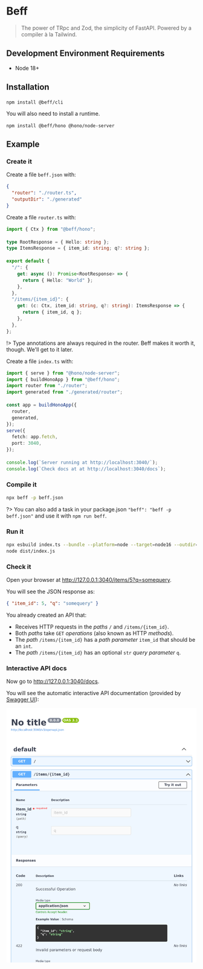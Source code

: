 # Beff

> The power of TRpc and Zod, the simplicity of FastAPI. Powered by a compiler à la Tailwind.

## Development Environment Requirements

- Node 18+

## Installation

`npm install @beff/cli`

You will also need to install a runtime.

`npm install @beff/hono @hono/node-server`

## Example

### Create it

Create a file `beff.json` with:

```json
{
  "router": "./router.ts",
  "outputDir": "./generated"
}
```

Create a file `router.ts` with:

```ts
import { Ctx } from "@beff/hono";

type RootResponse = { Hello: string };
type ItemsResponse = { item_id: string; q?: string };

export default {
  "/": {
    get: async (): Promise<RootResponse> => {
      return { Hello: "World" };
    },
  },
  "/items/{item_id}": {
    get: (c: Ctx, item_id: string, q?: string): ItemsResponse => {
      return { item_id, q };
    },
  },
};
```

!> Type annotations are always required in the router. Beff makes it worth it, though. We'll get to it later.

Create a file `index.ts` with:

```ts
import { serve } from "@hono/node-server";
import { buildHonoApp } from "@beff/hono";
import router from "./router";
import generated from "./generated/router";

const app = buildHonoApp({
  router,
  generated,
});
serve({
  fetch: app.fetch,
  port: 3040,
});

console.log(`Server running at http://localhost:3040/`);
console.log(`Check docs at at http://localhost:3040/docs`);
```

### Compile it

```bash
npx beff -p beff.json
```

?> You can also add a task in your package.json `"beff": "beff -p beff.json"` and use it with `npm run beff`.

### Run it

```bash
npx esbuild index.ts --bundle --platform=node --target=node16 --outdir=dist
node dist/index.js
```

### Check it

Open your browser at <a href="http://127.0.0.1:3040/items/5?q=somequery" class="external-link" target="_blank">http://127.0.0.1:3040/items/5?q=somequery</a>.

You will see the JSON response as:

```json
{ "item_id": 5, "q": "somequery" }
```

You already created an API that:

- Receives HTTP requests in the _paths_ `/` and `/items/{item_id}`.
- Both _paths_ take `GET` <em>operations</em> (also known as HTTP _methods_).
- The _path_ `/items/{item_id}` has a _path parameter_ `item_id` that should be an `int`.
- The _path_ `/items/{item_id}` has an optional `str` _query parameter_ `q`.

### Interactive API docs

Now go to <a href="http://127.0.0.1:3040/docs" class="external-link" target="_blank">http://127.0.0.1:3040/docs</a>.

You will see the automatic interactive API documentation (provided by <a href="https://github.com/swagger-api/swagger-ui" class="external-link" target="_blank">Swagger UI</a>):

![First example docs](_media/first_example_docs.png ":size=800")
